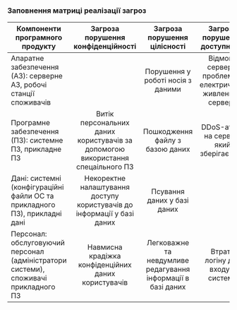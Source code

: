 ### Заповнення матриці реалізації загроз

| Компоненти програмного продукту | Загроза порушення конфіденційності | Загроза порушення цілісності | Загроза порушення доступності |
| ------- | :--------------: | :---------------: | :---------------: |
| Апаратне забезпечення (АЗ): серверне АЗ, робочі станції споживачів |  | Порушення у роботі носія з даними | Відмова серверу, проблеми з електричним живленням серверу |
| Програмне забезпечення (ПЗ): системне ПЗ, прикладне ПЗ | Витік персональних даних користувачів за допомогою використання спецаільного ПЗ | Пошкодження файлу з базою даних | DDoS-атака на сервер, який зберігає дані |
| Дані: системні (конфігураційні файли ОС та прикладного ПЗ), прикладні дані  | Некоректне налаштування доступу користувачів до інформації у базі даних | Псування даних у базі даних |  |
| Персонал: обслуговуючий персонал (адміністратори системи), споживачі прикладного ПЗ  | Навмисна крадіжка конфіденційних даних користувачів | Легковажне та невдумливе редагування інформації в базі даних | Втрата логіну для входу у систему |
